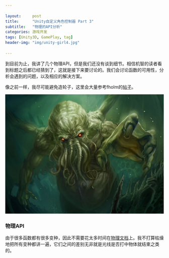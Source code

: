 ```yaml
---

layout:     post
title:      "Unity自定义角色控制器 Part 3"
subtitle:   "物理的API分析"
categories: 游戏开发
tags: [Unity3D, GamePlay, tag]
header-img: "img/unity-girl4.jpg"

---
```


到目前为止，我讲了几个物理API，但是我们还没有谈到细节。相信机智的读者看到标题之后都已经猜到了，这就是接下来要讨论的。我们会讨论函数的可用性，分析会遇到的问题，以及相应的解决方案。

像之前一样，我尽可能避免造轮子，这里会大量参考fholm的[帖子](http://forum.unity3d.com/threads/142375-The-limitations-of-the-physics-API-and-creating-a-character-controller)。

![](img/character-controller/fholm.jpg)

### 物理API

由于很多函数都有很多变种，因此不需要花太多时间在[物理文档](https://docs.unity3d.com/Documentation/ScriptReference/Physics.html)上。我不打算枯燥地把所有变种都讲一遍，它们之间的差别无非就是光线是否打中物体就结束之类的。